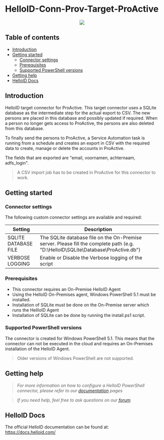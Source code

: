 # HelloID-Conn-Prov-Target-ProActive

<p align="center">
  <img src="https://proactive-software.com/wp-content/uploads/2020/04/pa-logo.svg">
</p>

## Table of contents

- [Introduction](#Introduction)
- [Getting started](#Getting-started)
  + [Connector settings](#Connector-settings)
  + [Prerequisites](#Prerequisites)
  + [Supported PowerShell versions](#Supported-PowerShell-versions)
- [Getting help](#Getting-help)
- [HelloID Docs](#HelloID-Docs)

## Introduction

HelloID target connector for ProActive. This target connector uses a SQLite database as the intermediate step for the actual export to CSV. The new persons are placed in this database and possibly updated if required. When a person no longer gets access to ProActive, the persons are also deleted from this database.

To finally send the persons to ProActive, a Service Automation task is running from a schedule and creates an export in CSV with the required data to create, manage or delete the accounts in ProActive.

The fields that are exported are "email, voornamen, achternaam, adfs_login". 
> A CSV import job has to be created in ProActive for this connector to work.
 
## Getting started

### Connector settings

The following custom connector settings are available and required:

| Setting     | Description |
| ------------ | ----------- |
| SQLITE DATABASE FILE | The SQLite database file on the On-Premise server. Please fill the complete path (e.g. "D:\HelloID\SQLite\Database\ProActive.db") |
| VERBOSE LOGGING | Enable or Disable the Verbose logging of the script |

### Prerequisites

- This connector requires an On-Premise HelloID Agent
- Using the HelloID On-Premises agent, Windows PowerShell 5.1 must be installed.
- Installation of SQLite must be done on the On-Premise server which runs the HellloID Agent
- Installation of SQLite can be done by running the install.ps1 script.

### Supported PowerShell versions

The connector is created for Windows PowerShell 5.1. This means that the connector can not be executed in the cloud and requires an On-Premises installation of the HelloID Agent.

> Older versions of Windows PowerShell are not supported.

## Getting help

> _For more information on how to configure a HelloID PowerShell connector, please refer to our [documentation](https://docs.helloid.com/hc/en-us/articles/360012518799-How-to-add-a-target-system) pages_

> _If you need help, feel free to ask questions on our [forum](https://forum.helloid.com)_

## HelloID Docs

The official HelloID documentation can be found at: https://docs.helloid.com/
